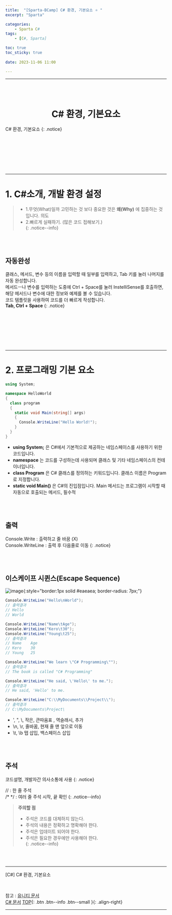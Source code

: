 ```yaml
---
title:  "[Sparta-BCamp] C# 환경, 기본요소 ⭐ "
excerpt: "Sparta"

categories:
    - Sparta C#
tags:
    - [C#, Sparta]

toc: true
toc_sticky: true
 
date: 2023-11-06 11:00

---
```

- - -
<BR><BR>

<center><H1> C# 환경, 기본요소  </H1></center>
C# 환경, 기본요소
{: .notice}

<br><br><br><br><br><br>
- - - 

# 1. C#소개, 개발 환경 설정
>   -   1.무엇(What)일까 고민하는 것 보다 중요한 것은 **왜(Why)** 에 집중하는 것입니다.  의도  
>   -   2.빠르게 실패하기. (많은 코드 접해보기.)  
{: .notice--info}

<br><br>

## 자동완성

클래스, 메서드, 변수 등의 이름을 입력할 때 일부를 입력하고, Tab 키를 눌러 나머지를 자동 완성합니다.  
메서드ㅡ나 변수를 입력하는 도중에 Ctrl + Space를 눌러 InstelliSense를 호출하면, 해당 메서드나 변수에 대한 정보와 예제를 볼 수 있습니다.  
코드 템플릿을 사용하여 코드를 더 빠르게 작성합니다.   
**Tab, Ctrl + Space**
{: .notice}


<br><br><br><br><br><br>
- - - 

# 2. 프로그래밍 기본 요소 


<div class="notice--primary" markdown="1"> 

```c# 
using System;

namespace HelloWorld
{
  class program
  {
    static void Main(string[] args)
    {
      Console.WriteLine("Hello World!");    
    }
  }
}
```
-   **using System;** 은 C#에서 기본적으로 제공하는 네임스페이스를 사용하기 위한 코드입니다.  
-   **namespace** 는 코드를 구성하는데 사용되며 클래스 및 기타 네임스페이스의 컨테이너입니다.  
-   **class Program** 은 C# 클래스를 정의하는 키워드입니다. 클래스 이름은 Program로 지정합니다.  
-   **static void Main()** 은 C#의 진입점입니다. Main 메서드는 프로그램이 시작할 때 자동으로 호출되는 메서드, 필수적  

</div>
<br><br>

## 출력
Console.Write : 출력하고 줄 바꿈 (X)  
Console.WriteLine : 출력 후 다음줄로 이동
{: .notice}

<br><br>

## 이스케이프 시퀸스(Escape Sequence)

![image](https://github.com/levell1/levell1.github.io/assets/96651722/741df088-11bc-47b0-8fd7-cb13742a2778){:style="border:1px solid #eaeaea; border-radius: 7px;"}  

<div class="notice--primary" markdown="1"> 

```c# 
Console.WriteLine("Hello\nWorld");
// 출력결과
// Hello
// World

Console.WriteLine("Name\tAge");
Console.WriteLine("Kero\t30");
Console.WriteLine("Young\t25");
// 출력결과
// Name    Age
// Kero    30
// Young   25

Console.WriteLine("We learn \"C# Programming\"");
// 출력결과
// The book is called "C# Programming"

Console.WriteLine("He said, \'Hello\' to me.");
// 출력결과
// He said, 'Hello' to me.

Console.WriteLine("C:\\MyDocuments\\Project\\");
// 출력결과
// C:\MyDocuments\Project\
```
-   \', \", \\, 작은, 큰따움표 , 역슬래시, 추가  
-   \n, \r, 줄바꿈, 현재 줄 맨 앞으로 이동  
-   \t, \b  탭 삽입, 백스페이스 삽입  

</div>

<br><br>

## 주석
코드설명, 개발자간 의사소통에 사용
{: .notice}

// : 한 줄 주석  
/* */ : 여러 줄 주석 시작, 끝 확인
{: .notice--info}

>   **주의할 점**
>   -   주석은 코드를 대체하지 않는다.  
>   -   주석의 내용은 정확하고 명확해야 한다.  
>   -   주석은 업데이트 되어야 한다.  
>   -   주석은 필요한 경우에만 사용해야 한다.  
{: .notice--info}


<br><br>
- - - 

[C#] C# 환경, 기본요소

<br>

참고 : [유니티 문서](https://docs.unity3d.com/kr/)   
[C# 문서](https://learn.microsoft.com/ko-kr/dotnet/csharp/)
[TOP](#){: .btn .btn--info .btn--small }{: .align-right}
<br>
- - -
